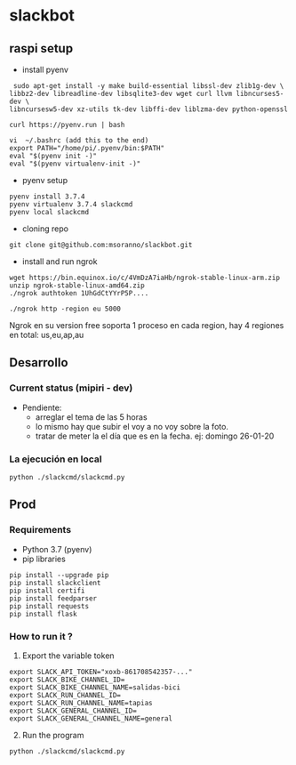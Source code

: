 # slackbot

## raspi setup

- install pyenv

```
 sudo apt-get install -y make build-essential libssl-dev zlib1g-dev \
libbz2-dev libreadline-dev libsqlite3-dev wget curl llvm libncurses5-dev \
libncursesw5-dev xz-utils tk-dev libffi-dev liblzma-dev python-openssl

curl https://pyenv.run | bash

vi  ~/.bashrc (add this to the end)
export PATH="/home/pi/.pyenv/bin:$PATH"
eval "$(pyenv init -)"
eval "$(pyenv virtualenv-init -)"

```

- pyenv setup

````
pyenv install 3.7.4
pyenv virtualenv 3.7.4 slackcmd
pyenv local slackcmd
````

- cloning repo

````
git clone git@github.com:msoranno/slackbot.git
````

- install and run ngrok

````
wget https://bin.equinox.io/c/4VmDzA7iaHb/ngrok-stable-linux-arm.zip
unzip ngrok-stable-linux-amd64.zip
./ngrok authtoken 1UhGdCtYYrP5P....

./ngrok http -region eu 5000
````

Ngrok en su version free soporta 1 proceso en cada region, hay 4 regiones en total: us,eu,ap,au


## Desarrollo
### Current status (mipiri - dev)

- Pendiente:
   - arreglar el tema de las 5 horas
   - lo mismo hay que subir el voy a no voy sobre la foto.
   - tratar de meter la el día que es en la fecha. ej: domingo 26-01-20

### La ejecución en local

````
python ./slackcmd/slackcmd.py
````

## Prod
### Requirements

- Python 3.7 (pyenv)
- pip libraries

```
pip install --upgrade pip
pip install slackclient
pip install certifi
pip install feedparser
pip install requests 
pip install flask

```

### How to run it ?

1. Export the variable token

``` 
export SLACK_API_TOKEN="xoxb-861708542357-..."
export SLACK_BIKE_CHANNEL_ID=
export SLACK_BIKE_CHANNEL_NAME=salidas-bici
export SLACK_RUN_CHANNEL_ID=
export SLACK_RUN_CHANNEL_NAME=tapias
export SLACK_GENERAL_CHANNEL_ID=
export SLACK_GENERAL_CHANNEL_NAME=general
```
2. Run the program

``` 
python ./slackcmd/slackcmd.py
```


